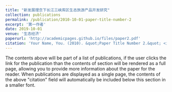 ```yaml
---
title: "新发展理念下长江三峡库区生态旅游产品开发研究"
collection: publications
permalink: /publication/2010-10-01-paper-title-number-2
excerpt: '第一作者'
date: 2019-10-01
venue: '生态经济'
paperurl: 'http://academicpages.github.io/files/paper2.pdf'
citation: 'Your Name, You. (2010). &quot;Paper Title Number 2.&quot; <i>Journal 1</i>. 1(2).'
---
```


The contents above will be part of a list of publications, if the user clicks the link for the publication than the contents of section will be rendered as a full page, allowing you to provide more information about the paper for the reader. When publications are displayed as a single page, the contents of the above "citation" field will automatically be included below this section in a smaller font.
